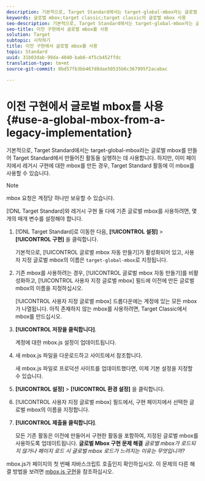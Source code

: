```yaml
---
description: 기본적으로, Target Standard에서는 target-global-mbox라는 글로벌 mbox를 만들어 Target Standard에서 만들어진 활동들 실행하는 데 사용합니다. 하지만, 이미 페이지에서 레거시 구현에 대한 mbox를 만든 경우, Target Standard 활동에 이 mbox를 사용할 수 있습니다.
keywords: 글로벌 mbox;target classic;target classic의 글로벌 mbox 사용
seo-description: 기본적으로, Target Standard에서는 target-global-mbox라는 글로벌 mbox를 만들어 Target Standard에서 만들어진 활동들 실행하는 데 사용합니다. 하지만, 이미 페이지에서 레거시 구현에 대한 mbox를 만든 경우, Target Standard 활동에 이 mbox를 사용할 수 있습니다.
seo-title: 이전 구현에서 글로벌 mbox를 사용
solution: Target
subtopic: 시작하기
title: 이전 구현에서 글로벌 mbox를 사용
topic: Standard
uuid: 31b03dab-99da-4040-bab6-4f5cb452ffdc
translation-type: tm+mt
source-git-commit: 8bd57fb3bb467d8dae50535b6c367995f2acabac

---
```



# 이전 구현에서 글로벌 mbox를 사용{#use-a-global-mbox-from-a-legacy-implementation}

기본적으로, Target Standard에서는 target-global-mbox라는 글로벌 mbox를 만들어 Target Standard에서 만들어진 활동들 실행하는 데 사용합니다. 하지만, 이미 페이지에서 레거시 구현에 대한 mbox를 만든 경우, Target Standard 활동에 이 mbox를 사용할 수 있습니다.

>[!NOTE]
>
>mbox 요청은 계정당 하나만 보유할 수 있습니다.

[!DNL Target Standard]와 레거시 구현 둘 다에 기존 글로벌 mbox를 사용하려면, 몇 개의 매개 변수를 설정해야 합니다.

1. [!DNL Target Standard]로 이동한 다음, **[!UICONTROL 설정]** &gt; **[!UICONTROL 구현]** 을 클릭합니다.

   기본적으로, [!UICONTROL 글로벌 mbox 자동 만들기]가 활성화되어 있고, 사용자 지정 글로벌 mbox의 이름은 `target-global-mbox`로 지정됩니다.
1. 기존 mbox를 사용하려는 경우, [!UICONTROL 글로벌 mbox 자동 만들기]를 비활성화하고, [!UICONTROL 사용자 지정 글로벌 mbox] 필드에 이전에 만든 글로벌 mbox의 이름을 지정하십시오.

   [!UICONTROL 사용자 지정 글로벌 mbox] 드롭다운에는 계정에 있는 모든 mbox가 나열됩니다. 아직 존재하지 않는 mbox를 사용하려면, Target Classic에서 mbox를 만드십시오.
1. **[!UICONTROL 저장을 클릭합니다]**.

   계정에 대한 mbox.js 설정이 업데이트됩니다.
1. 새 mbox.js 파일을 다운로드하고 사이트에서 참조합니다.

   새 mbox.js 파일로 프로덕션 사이트를 업데이트했다면, 이제 기본 설정을 지정할 수 있습니다.
1. **[!UICONTROL 설정]** &gt; **[!UICONTROL 환경 설정]** 을 클릭합니다.
1. [!UICONTROL 사용자 지정 글로벌 mbox] 필드에서, 구현 페이지에서 선택한 글로벌 mbox의 이름을 지정합니다.
1. **[!UICONTROL 제출을 클릭합니다]**.

   모든 기존 활동은 이전에 만들어서 구현한 활동을 포함하여, 지정된 글로벌 mbox를 사용하도록 업데이트됩니다.
   **글로벌 Mbox 구현 문제 해결** *글로벌 mbox가 로드되지 않거나 페이지 로드 시 글로벌 mbox 로드가 느려지는 이유는 무엇입니까?*

mbox.js가 페이지의 첫 번째 자바스크립트 호출인지 확인하십시오. 이 문제의 다른 해결 방법을 보려면 [mbox.js 구현](../../../../c-implementing-target/c-implementing-target-for-client-side-web/t-mbox-download/mbox-download.md#task_4EAE26BB84FD4E1D858F411AEDF4B420)을 참조하십시오.
